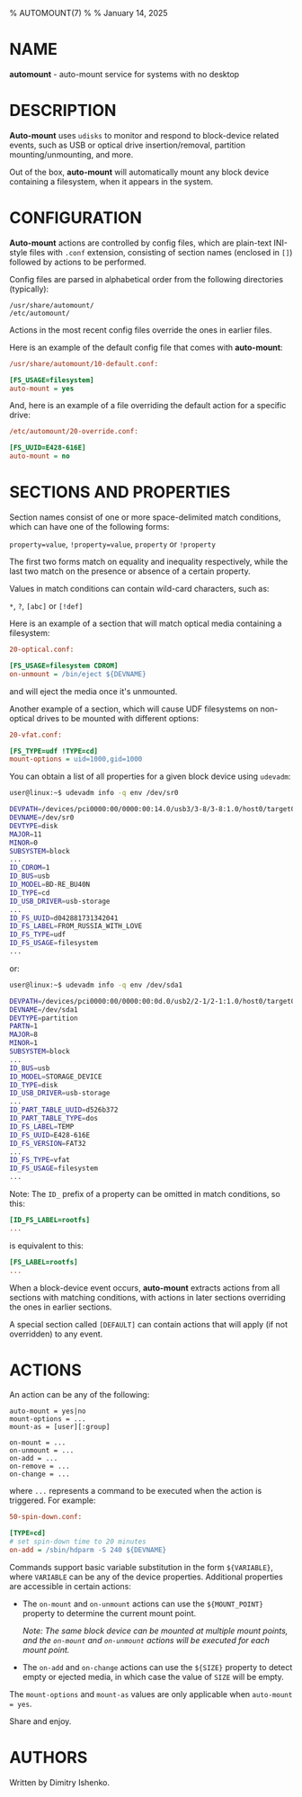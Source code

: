% AUTOMOUNT(7)
%
% January 14, 2025

# NAME

**automount** - auto-mount service for systems with no desktop

# DESCRIPTION

**Auto-mount** uses `udisks` to monitor and respond to block-device related
events, such as USB or optical drive insertion/removal, partition
mounting/unmounting, and more.

Out of the box, **auto-mount** will automatically mount any block device
containing a filesystem, when it appears in the system.

# CONFIGURATION

**Auto-mount** actions are controlled by config files, which are plain-text
INI-style files with `.conf` extension, consisting of section names (enclosed
in `[]`) followed by actions to be performed.

Config files are parsed in alphabetical order from the following directories
(typically):

```
/usr/share/automount/
/etc/automount/
```

Actions in the most recent config files override the ones in earlier files.

Here is an example of the default config file that comes with **auto-mount**:

```ini
/usr/share/automount/10-default.conf:

[FS_USAGE=filesystem]
auto-mount = yes
```

And, here is an example of a file overriding the default action for a specific
drive:

```ini
/etc/automount/20-override.conf:

[FS_UUID=E428-616E]
auto-mount = no
```

# SECTIONS AND PROPERTIES

Section names consist of one or more space-delimited match conditions, which
can have one of the following forms:

`property=value`, `!property=value`, `property` or `!property`

The first two forms match on equality and inequality respectively, while the
last two match on the presence or absence of a certain property.

Values in match conditions can contain wild-card characters, such as:

`*`, `?`, `[abc]` or `[!def]`

Here is an example of a section that will match optical media containing a
filesystem:

```ini
20-optical.conf:

[FS_USAGE=filesystem CDROM]
on-unmount = /bin/eject ${DEVNAME}
```

and will eject the media once it's unmounted.

Another example of a section, which will cause UDF filesystems on non-optical
drives to be mounted with different options:

```ini
20-vfat.conf:

[FS_TYPE=udf !TYPE=cd]
mount-options = uid=1000,gid=1000
```

You can obtain a list of all properties for a given block device using `udevadm`:

```sh
user@linux:~$ udevadm info -q env /dev/sr0
```
```sh
DEVPATH=/devices/pci0000:00/0000:00:14.0/usb3/3-8/3-8:1.0/host0/target0:0:0/0:0:0:0/block/sr0
DEVNAME=/dev/sr0
DEVTYPE=disk
MAJOR=11
MINOR=0
SUBSYSTEM=block
...
ID_CDROM=1
ID_BUS=usb
ID_MODEL=BD-RE_BU40N
ID_TYPE=cd
ID_USB_DRIVER=usb-storage
...
ID_FS_UUID=d042881731342041
ID_FS_LABEL=FROM_RUSSIA_WITH_LOVE
ID_FS_TYPE=udf
ID_FS_USAGE=filesystem
...
```
or:
```sh
user@linux:~$ udevadm info -q env /dev/sda1
```
```sh
DEVPATH=/devices/pci0000:00/0000:00:0d.0/usb2/2-1/2-1:1.0/host0/target0:0:0/0:0:0:0/block/sda/sda1
DEVNAME=/dev/sda1
DEVTYPE=partition
PARTN=1
MAJOR=8
MINOR=1
SUBSYSTEM=block
...
ID_BUS=usb
ID_MODEL=STORAGE_DEVICE
ID_TYPE=disk
ID_USB_DRIVER=usb-storage
...
ID_PART_TABLE_UUID=d526b372
ID_PART_TABLE_TYPE=dos
ID_FS_LABEL=TEMP
ID_FS_UUID=E428-616E
ID_FS_VERSION=FAT32
...
ID_FS_TYPE=vfat
ID_FS_USAGE=filesystem
...
```

Note: The `ID_` prefix of a property can be omitted in match conditions, so
this:

```ini
[ID_FS_LABEL=rootfs]
...
```

is equivalent to this:

```ini
[FS_LABEL=rootfs]
...
```

When a block-device event occurs, **auto-mount** extracts actions from all
sections with matching conditions, with actions in later sections overriding
the ones in earlier sections.

A special section called `[DEFAULT]` can contain actions that will apply (if
not overridden) to any event.

# ACTIONS

An action can be any of the following:

```
auto-mount = yes|no
mount-options = ...
mount-as = [user][:group]

on-mount = ...
on-unmount = ...
on-add = ...
on-remove = ...
on-change = ...
```

where `...` represents a command to be executed when the action is triggered.
For example:

```ini
50-spin-down.conf:

[TYPE=cd]
# set spin-down time to 20 minutes
on-add = /sbin/hdparm -S 240 ${DEVNAME}
```

Commands support basic variable substitution in the form `${VARIABLE}`, where
`VARIABLE` can be any of the device properties. Additional properties are
accessible in certain actions:

* The `on-mount` and `on-unmount` actions can use the `${MOUNT_POINT}` property
  to determine the current mount point.

  *Note: The same block device can be mounted at multiple mount points, and the
  `on-mount` and `on-unmount` actions will be executed for each mount point.*

* The `on-add` and `on-change` actions can use the `${SIZE}` property to detect
  empty or ejected media, in which case the value of `SIZE` will be empty.

The `mount-options` and `mount-as` values are only applicable when
`auto-mount = yes`.

Share and enjoy.

# AUTHORS

Written by Dimitry Ishenko.
